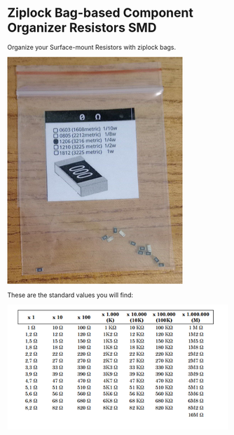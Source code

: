 # Ziplock Bag-based Component Organizer Resistors SMD

Organize your Surface-mount Resistors with ziplock bags.

<img src="/Images/0R_SMD.jpg" alt="0R-Resistence-Bag" width="400">

These are the standard values ​​you will find:

![Standar Value](/Images/Commercial_resistor_values.png)